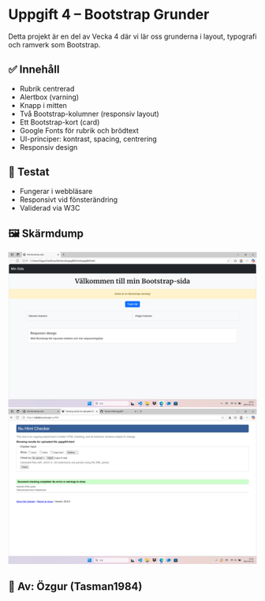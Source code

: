 # Uppgift 4 – Bootstrap Grunder

Detta projekt är en del av Vecka 4 där vi lär oss grunderna i layout, typografi och ramverk som Bootstrap.

## ✅ Innehåll

- Rubrik centrerad
- Alertbox (varning)
- Knapp i mitten
- Två Bootstrap-kolumner (responsiv layout)
- Ett Bootstrap-kort (card)
- Google Fonts för rubrik och brödtext
- UI-principer: kontrast, spacing, centrering
- Responsiv design

## 🧪 Testat

- Fungerar i webbläsare
- Responsivt vid fönsterändring
- Validerad via W3C

## 🖼️ Skärmdump

![Skärmdump](screenshot4.png)
![Validering av HTML](validering-uppgift4.png)

## 👤 Av: Özgur (Tasman1984)
